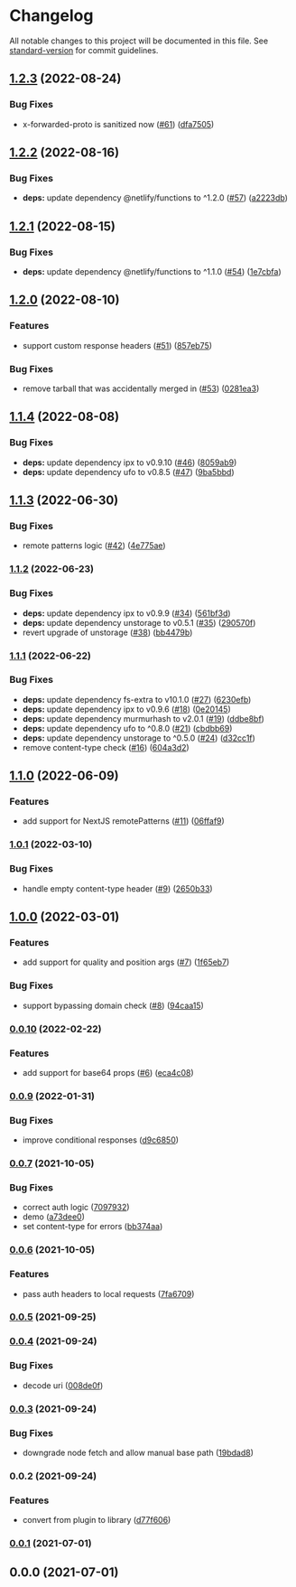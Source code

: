 # Changelog

All notable changes to this project will be documented in this file. See [standard-version](https://github.com/conventional-changelog/standard-version) for commit guidelines.

## [1.2.3](https://github.com/netlify/netlify-ipx/compare/v1.2.2...v1.2.3) (2022-08-24)


### Bug Fixes

* x-forwarded-proto is sanitized now ([#61](https://github.com/netlify/netlify-ipx/issues/61)) ([dfa7505](https://github.com/netlify/netlify-ipx/commit/dfa7505a8d47a76fd527570dc40737a61500759b))

## [1.2.2](https://github.com/netlify/netlify-ipx/compare/v1.2.1...v1.2.2) (2022-08-16)


### Bug Fixes

* **deps:** update dependency @netlify/functions to ^1.2.0 ([#57](https://github.com/netlify/netlify-ipx/issues/57)) ([a2223db](https://github.com/netlify/netlify-ipx/commit/a2223dbbce7edff61b507ea917e3d120ff60accf))

## [1.2.1](https://github.com/netlify/netlify-ipx/compare/v1.2.0...v1.2.1) (2022-08-15)


### Bug Fixes

* **deps:** update dependency @netlify/functions to ^1.1.0 ([#54](https://github.com/netlify/netlify-ipx/issues/54)) ([1e7cbfa](https://github.com/netlify/netlify-ipx/commit/1e7cbfa67e340f6ae954da319181ec9189367cee))

## [1.2.0](https://github.com/netlify/netlify-ipx/compare/v1.1.4...v1.2.0) (2022-08-10)


### Features

* support custom response headers ([#51](https://github.com/netlify/netlify-ipx/issues/51)) ([857eb75](https://github.com/netlify/netlify-ipx/commit/857eb7549a75531d64a55d7d3981e470cbd64002))


### Bug Fixes

* remove tarball that was accidentally merged in ([#53](https://github.com/netlify/netlify-ipx/issues/53)) ([0281ea3](https://github.com/netlify/netlify-ipx/commit/0281ea3138150d5bca37d8c02fd4dd3252e2ea39))

## [1.1.4](https://github.com/netlify/netlify-ipx/compare/v1.1.3...v1.1.4) (2022-08-08)


### Bug Fixes

* **deps:** update dependency ipx to v0.9.10 ([#46](https://github.com/netlify/netlify-ipx/issues/46)) ([8059ab9](https://github.com/netlify/netlify-ipx/commit/8059ab97b8ab9ac6be33652406d519e59967fa04))
* **deps:** update dependency ufo to v0.8.5 ([#47](https://github.com/netlify/netlify-ipx/issues/47)) ([9ba5bbd](https://github.com/netlify/netlify-ipx/commit/9ba5bbd669e7ad3a0b29613088c7c0b8729013de))

## [1.1.3](https://github.com/netlify/netlify-ipx/compare/v1.1.2...v1.1.3) (2022-06-30)


### Bug Fixes

* remote patterns logic ([#42](https://github.com/netlify/netlify-ipx/issues/42)) ([4e775ae](https://github.com/netlify/netlify-ipx/commit/4e775ae3f6a505075bc5293cb880b8fb1b6b7f71))

### [1.1.2](https://www.github.com/netlify/netlify-ipx/compare/v1.1.1...v1.1.2) (2022-06-23)


### Bug Fixes

* **deps:** update dependency ipx to v0.9.9 ([#34](https://www.github.com/netlify/netlify-ipx/issues/34)) ([561bf3d](https://www.github.com/netlify/netlify-ipx/commit/561bf3d18361d42026bec17e68685180364e6e58))
* **deps:** update dependency unstorage to v0.5.1 ([#35](https://www.github.com/netlify/netlify-ipx/issues/35)) ([290570f](https://www.github.com/netlify/netlify-ipx/commit/290570f19c20c5d215561753ce7a78481f14b09f))
* revert upgrade of unstorage ([#38](https://www.github.com/netlify/netlify-ipx/issues/38)) ([bb4479b](https://www.github.com/netlify/netlify-ipx/commit/bb4479b5c7f19f03f32c07a5d6c16a6af4d5f3ab))

### [1.1.1](https://www.github.com/netlify/netlify-ipx/compare/v1.1.0...v1.1.1) (2022-06-22)


### Bug Fixes

* **deps:** update dependency fs-extra to v10.1.0 ([#27](https://www.github.com/netlify/netlify-ipx/issues/27)) ([6230efb](https://www.github.com/netlify/netlify-ipx/commit/6230efb3c0fa8c9fb0a8713b13ab27e47fa898d1))
* **deps:** update dependency ipx to v0.9.6 ([#18](https://www.github.com/netlify/netlify-ipx/issues/18)) ([0e20145](https://www.github.com/netlify/netlify-ipx/commit/0e20145ab0fd14d4a5468755792a03db08f0bddd))
* **deps:** update dependency murmurhash to v2.0.1 ([#19](https://www.github.com/netlify/netlify-ipx/issues/19)) ([ddbe8bf](https://www.github.com/netlify/netlify-ipx/commit/ddbe8bf3ba9085dfaa1703f1470b0e173da8ed19))
* **deps:** update dependency ufo to ^0.8.0 ([#21](https://www.github.com/netlify/netlify-ipx/issues/21)) ([cbdbb69](https://www.github.com/netlify/netlify-ipx/commit/cbdbb6958838200b2ab64913c24ebb55ca476354))
* **deps:** update dependency unstorage to ^0.5.0 ([#24](https://www.github.com/netlify/netlify-ipx/issues/24)) ([d32cc1f](https://www.github.com/netlify/netlify-ipx/commit/d32cc1f71ef29ec74e8e437f58ded1debb7e2759))
* remove content-type check ([#16](https://www.github.com/netlify/netlify-ipx/issues/16)) ([604a3d2](https://www.github.com/netlify/netlify-ipx/commit/604a3d240ce6c680c45bc609cb1fc5629b679790))

## [1.1.0](https://github.com/netlify/netlify-ipx/compare/v1.0.1...v1.1.0) (2022-06-09)


### Features

* add support for NextJS remotePatterns ([#11](https://github.com/netlify/netlify-ipx/issues/11)) ([06ffaf9](https://github.com/netlify/netlify-ipx/commit/06ffaf94481c603578d9150108bd492c296f35df))

### [1.0.1](https://github.com/netlify/netlify-ipx/compare/v1.0.0...v1.0.1) (2022-03-10)


### Bug Fixes

* handle empty content-type header ([#9](https://github.com/netlify/netlify-ipx/issues/9)) ([2650b33](https://github.com/netlify/netlify-ipx/commit/2650b334dfb4c971f41b2bd77f653554528eca35))

## [1.0.0](https://github.com/netlify/netlify-ipx/compare/v0.0.10...v1.0.0) (2022-03-01)


### Features

* add support for quality and position args ([#7](https://github.com/netlify/netlify-ipx/issues/7)) ([1f65eb7](https://github.com/netlify/netlify-ipx/commit/1f65eb77180f520380c298a0c3f3e408a3f64c1e))


### Bug Fixes

* support bypassing domain check ([#8](https://github.com/netlify/netlify-ipx/issues/8)) ([94caa15](https://github.com/netlify/netlify-ipx/commit/94caa15762c565dd3702aac1fd34a7781cdf13dc))

### [0.0.10](https://github.com/netlify/netlify-ipx/compare/v0.0.9...v0.0.10) (2022-02-22)


### Features

* add support for base64 props ([#6](https://github.com/netlify/netlify-ipx/issues/6)) ([eca4c08](https://github.com/netlify/netlify-ipx/commit/eca4c08a00ea653a7cc81fe7c92ea1ced315bc82))

### [0.0.9](https://github.com/netlify/netlify-ipx/compare/v0.0.7...v0.0.9) (2022-01-31)


### Bug Fixes

* improve conditional responses ([d9c6850](https://github.com/netlify/netlify-ipx/commit/d9c68501aa8366a6eb7a608599cf38a0f9885c45))

### [0.0.7](https://github.com/netlify/netlify-ipx/compare/v0.0.6...v0.0.7) (2021-10-05)


### Bug Fixes

* correct auth logic ([7097932](https://github.com/netlify/netlify-ipx/commit/709793219dba6bff8a3bcfccb65420abd3c7982f))
* demo ([a73dee0](https://github.com/netlify/netlify-ipx/commit/a73dee0d35bd3cc2efeacbbf6ec66664c2a73933))
* set content-type for errors ([bb374aa](https://github.com/netlify/netlify-ipx/commit/bb374aac5b296303ecde76498b37306e332ec54e))

### [0.0.6](https://github.com/netlify/netlify-ipx/compare/v0.0.5...v0.0.6) (2021-10-05)


### Features

* pass auth headers to local requests ([7fa6709](https://github.com/netlify/netlify-ipx/commit/7fa6709c8b81fc553de9f0fafef6df60c2b35107))

### [0.0.5](https://github.com/netlify/netlify-ipx/compare/v0.0.4...v0.0.5) (2021-09-25)

### [0.0.4](https://github.com/netlify/netlify-ipx/compare/v0.0.3...v0.0.4) (2021-09-24)


### Bug Fixes

* decode uri ([008de0f](https://github.com/netlify/netlify-ipx/commit/008de0f9584c11f97934c1be61bf072e3d386d72))

### [0.0.3](https://github.com/netlify/netlify-ipx/compare/v0.0.2...v0.0.3) (2021-09-24)


### Bug Fixes

* downgrade node fetch and allow manual base path ([19bdad8](https://github.com/netlify/netlify-ipx/commit/19bdad8e8088811111c9b415c67272e69799e384))

### 0.0.2 (2021-09-24)


### Features

* convert from plugin to library ([d77f606](https://github.com/netlify/netlify-ipx/commit/d77f6063fd7618148a913490c312c19140b4383a))

### [0.0.1](https://github.com/nuxt-contrib/netlify-ipx/compare/v0.0.0...v0.0.1) (2021-07-01)

## 0.0.0 (2021-07-01)
